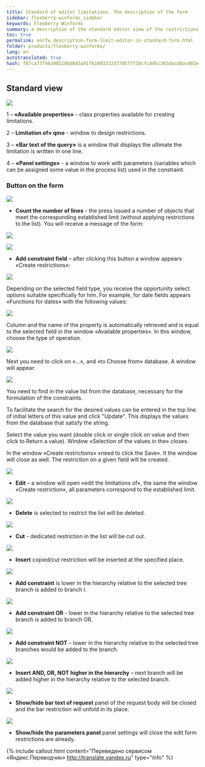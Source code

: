 ```yaml
--- 
title: Standard of editor limitations. The description of the form 
sidebar: flexberry-winforms_sidebar 
keywords: Flexberry Winforms 
summary: a description of the standard editor view of the restrictions with illustrations 
toc: true 
permalink: en/fw_description-form-limit-editor-in-standard-form.html 
folder: products/flexberry-winforms/ 
lang: en 
autotranslated: true 
hash: f87ca77746a98510bd8d3a91f61803332d770577f3dcfc495c303dacd8ac003e 
--- 
```


## Standard view 

![](/images/pages/products/flexberry-winforms/subsystems/limits/limit-editor-form/10.png) 

1 – __«Available properties»__ - class properties available for creating 
limitations. 


2 – __Limitation of» qmo__ - window to 
design restrictions. 


3 – __«Bar text of the query»__ is a window that displays the ultimate 
the limitation is written in one line. 


4 – __«Panel settings»__ - a window to work with parameters 
(variables which can be assigned some value in the process 
list) used in the constraint. 


### Button on the form 

![](/images/pages/products/flexberry-winforms/subsystems/limits/limit-editor-form/27.png) 
- __Count the number of lines__ - the press issued a number of objects that meet the corresponding established limit (without applying restrictions to the list). 
You will receive a message of the form: 

![](/images/pages/products/flexberry-winforms/subsystems/limits/limit-editor-form/11.png) 


![](/images/pages/products/flexberry-winforms/subsystems/limits/limit-editor-form/28.png) 

- __Add constraint field__ – after clicking this button a window appears «Create restrictions»: 


![](/images/pages/products/flexberry-winforms/subsystems/limits/limit-editor-form/12.png) 


Depending on the selected field type, you receive the opportunity 
select options suitable specifically for him. For example, for date fields 
appears «Functions for dates» with the following values: 


![](/images/pages/products/flexberry-winforms/subsystems/limits/limit-editor-form/13.png) 


Column and the name of the property is automatically retrieved and is equal to 
the selected field in the window «Available properties». In this window, choose the type of operation. 


![](/images/pages/products/flexberry-winforms/subsystems/limits/limit-editor-form/42.png) 


Next you need to click on «...», and «to Choose from» database. A window will appear: 


![](/images/pages/products/flexberry-winforms/subsystems/limits/limit-editor-form/14.png) 


You need to find in the value list from the database, necessary for 
the formulation of the constraints. 


To facilitate the search for the desired values can be entered in 
the top line of initial letters of this value and click "Update". This displays the values from the database that satisfy the string. 


Select the value you want (double click or single click on 
value and then click to Return a value). Window «Selection of the values in the» 
closes.


In the window «Create restrictions» «need to click the Save». It 
the window will close as well. The restriction on a given field will be created. 

![](/images/pages/products/flexberry-winforms/subsystems/limits/limit-editor-form/29.png) 

- __Edit__ – a window will open «edit the limitations of», the same 
the window «Create restriction», all parameters correspond to the established limit. 


![](/images/pages/products/flexberry-winforms/subsystems/limits/limit-editor-form/30.png) 
- __Delete__ is selected to restrict the list will be deleted. 


![](/images/pages/products/flexberry-winforms/subsystems/limits/limit-editor-form/31.png) 
- __Cut__ - dedicated restriction in the list will be cut out. 


![](/images/pages/products/flexberry-winforms/subsystems/limits/limit-editor-form/32.png) 
- __Insert__ copied/cut restriction will be inserted at the specified 
place. 


![](/images/pages/products/flexberry-winforms/subsystems/limits/limit-editor-form/33.png) 
- __Add constraint__ is lower in the hierarchy relative to the selected tree branch is added to branch I. 


![](/images/pages/products/flexberry-winforms/subsystems/limits/limit-editor-form/34.png) 
- __Add constraint OR__ - lower in the hierarchy relative to the selected tree branch is added to branch OR. 


![](/images/pages/products/flexberry-winforms/subsystems/limits/limit-editor-form/35.png) 
- __Add constraint NOT__ – lower in the hierarchy relative to the selected tree branches would be added to the branch. 


![](/images/pages/products/flexberry-winforms/subsystems/limits/limit-editor-form/36.png) 
- __Insert AND, OR, NOT higher in the hierarchy__ – next branch will be added higher in the hierarchy relative to the selected branch. 


![](/images/pages/products/flexberry-winforms/subsystems/limits/limit-editor-form/40.png) 
- __Show/hide bar text of request__ panel of the request body will be closed and the bar restriction will unfold in its place. 


![](/images/pages/products/flexberry-winforms/subsystems/limits/limit-editor-form/41.png) 
- __Show/hide the parameters panel__ panel settings will close the edit form restrictions are already.


{% include callout.html content="Переведено сервисом «Яндекс.Переводчик» <http://translate.yandex.ru>" type="info" %}